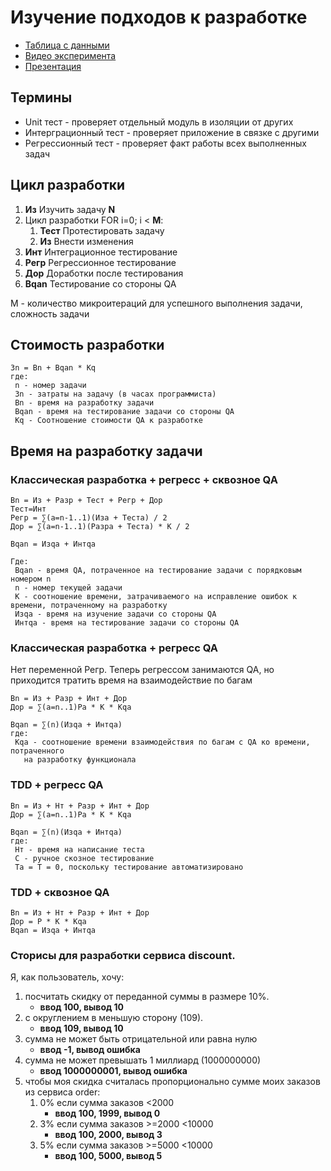 # Изучение подходов к разработке
* [Таблица с данными](https://docs.google.com/spreadsheets/d/1_q9jKfXmUFED1vAkyLDvN53rpjCSpFUUAw77ryrtTEg/edit#gid=0)
* [Видео эксперимента](https://www.youtube.com/watch?v=IdLSmVK4g_o)
* [Презентация](https://docs.google.com/presentation/d/1kiOVX1teNQM5lQbTwNbShm_CS_Xtk7cir5LVvX9uoP4/edit#slide=id.g2c391e47d9f_0_1748)

## Термины
* Unit тест - проверяет отдельный модуль в изоляции от других
* Интерграционный тест - проверяет приложение в связке с другими
* Регрессионный тест - проверяет факт работы всех выполненных задач

## Цикл разработки

1. **Из** Изучить задачу **N**
2. Цикл разработки FOR i=0; i < **M**:
   1. **Тест** Протестировать задачу
   2. **Из** Внести изменения
3. **Инт** Интеграционное тестирование
4. **Регр** Регрессионное тестирование
5. **Дор** Доработки после тестирования
6. **Вqan** Тестирование со стороны QA

М - количество микроитераций для успешного выполнения задачи, сложность задачи

## Стоимость разработки
```
Зn = Вn + Вqan * Kq
где:
 n - номер задачи
 Зn - затраты на задачу (в часах программиста)
 Вn - время на разработку задачи
 Вqan - время на тестирование задачи со стороны QA
 Kq - Соотношение стоимости QA к разработке
```

## Время на разработку задачи
### Классическая разработка + регресс + сквозное QA
```
Вn = Из + Разр + Тест + Регр + Дор
Тест=Инт
Регр = ∑(a=n-1..1)(Изa + Тестa) / 2
Дор = ∑(a=n-1..1)(Разрa + Тестa) * K / 2

Вqan = Изqa + Интqa

Где:
 Вqan - время QA, потраченное на тестирование задачи с порядковым номером n
 n - номер текущей задачи
 K - соотношение времени, затрачиваемого на исправление ошибок к времени, потраченному на разработку
 Изqa - время на изучение задачи со стороны QA
 Интqa - время на тестирование задачи со стороны QA
```

### Классическая разработка + регресс QA
Нет переменной Регр. Теперь регрессом занимаются QA, но приходится тратить время на взаимодействие по багам
```
Вn = Из + Разр + Инт + Дор
Дор = ∑(a=n..1)Рa * K * Kqa

Вqan = ∑(n)(Изqa + Интqa)
где:
 Kqa - соотношение времени взаимодействия по багам с QA ко времени, потраченного
   на разработку функционала
```

### TDD + регресс QA
```
Вn = Из + Нт + Разр + Инт + Дор
Дор = ∑(a=n..1)Рa * K * Kqa

Вqan = ∑(n)(Изqa + Интqa)
где:
 Нт - время на написание теста
 С - ручное скозное тестирование
 Та = T = 0, поскольку тестирование автоматизировано
```


### TDD + сквозное QA
```
Вn = Из + Нт + Разр + Инт + Дор
Дор = Р * K * Kqa
Вqan = Изqa + Интqa
```

### Сторисы для разработки сервиса discount.
Я, как пользователь, хочу:

1. посчитать скидку от переданной суммы в размере 10%.
   * **ввод 100, вывод 10**
2. с округлением в меньшую сторону (109).
   * **ввод 109, вывод 10**
3. сумма не может быть отрицательной или равна нулю
   * **ввод -1, вывод ошибка**
4. сумма не может превышать 1 миллиард (1000000000)
   * **ввод 1000000001, вывод ошибка**
5. чтобы моя скидка считалась пропорционально сумме моих заказов из сервиса order:
   1. 0% если сумма заказов <2000
      * **ввод 100, 1999, вывод 0**
   2. 3% если сумма заказов >=2000 <10000
      * **ввод 100, 2000, вывод 3**
   3. 5% если сумма заказов >=5000 <10000
      * **ввод 100, 5000, вывод 5**

